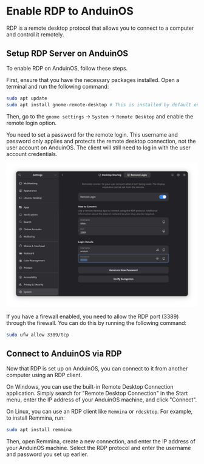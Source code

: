 # Enable RDP to AnduinOS

RDP is a remote desktop protocol that allows you to connect to a computer and control it remotely.

## Setup RDP Server on AnduinOS

To enable RDP on AnduinOS, follow these steps.

First, ensure that you have the necessary packages installed. Open a terminal and run the following command:

```bash title="Enable RDP on AnduinOS"
sudo apt update
sudo apt install gnome-remote-desktop # This is installed by default on AnduinOS
```

Then, go to the `gnome settings` -> `System` -> `Remote Desktop` and enable the remote login option.

You need to set a password for the remote login. This username and password only applies and protects the remote desktop connection, not the user account on AnduinOS. The client will still need to log in with the user account credentials.

![setup-rdp](./setup_rdp.png)

If you have a firewall enabled, you need to allow the RDP port (3389) through the firewall. You can do this by running the following command:

```bash title="Allow RDP through firewall"
sudo ufw allow 3389/tcp
```

## Connect to AnduinOS via RDP

Now that RDP is set up on AnduinOS, you can connect to it from another computer using an RDP client.

On Windows, you can use the built-in Remote Desktop Connection application. Simply search for "Remote Desktop Connection" in the Start menu, enter the IP address of your AnduinOS machine, and click "Connect".

On Linux, you can use an RDP client like `Remmina` or `rdesktop`. For example, to install Remmina, run:

```bash title="Install Remmina on Linux"
sudo apt install remmina
```

Then, open Remmina, create a new connection, and enter the IP address of your AnduinOS machine. Select the RDP protocol and enter the username and password you set up earlier.
